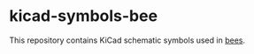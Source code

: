 kicad-symbols-bee
=================

This repository contains KiCad schematic symbols used in [bees](https://github.com/beecourse).

